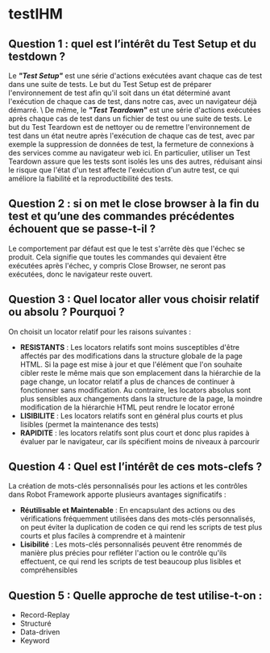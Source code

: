 # testIHM
## Question 1 : quel est l’intérêt du Test Setup et du testdown ?
Le ***"Test Setup"*** est une série d'actions exécutées avant chaque cas de test dans une suite de tests. Le but du Test Setup est de préparer l'environnement de test afin qu'il soit dans un état déterminé avant l'exécution de chaque cas de test, dans notre cas, avec un navigateur déjà démarré. \\
De même, le ***"Test Teardown"*** est une série d'actions exécutées après chaque cas de test dans un fichier de test ou une suite de tests. Le but du Test Teardown est de nettoyer ou de remettre l'environnement de test dans un état neutre après l'exécution de chaque cas de test, avec par exemple la suppression de données de test, la fermeture de connexions à des services comme au navigateur web ici.
En particulier, utiliser un Test Teardown assure que les tests sont isolés les uns des autres, réduisant ainsi le risque que l'état d'un test affecte l'exécution d'un autre test, ce qui améliore la fiabilité et la reproductibilité des tests. 

## Question 2 : si on met le close browser à la fin du test et qu’une des commandes précédentes échouent que se passe-t-il ?
Le comportement par défaut est que le test s'arrête dès que l'échec se produit. Cela signifie que toutes les commandes qui devaient être exécutées après l'échec, y compris Close Browser, ne seront pas exécutées, donc le navigateur reste ouvert.

## Question 3 :  Quel locator aller vous choisir relatif ou absolu ? Pourquoi ?
On choisit un locator relatif pour les raisons suivantes : 
- **RESISTANTS** : Les locators relatifs sont moins susceptibles d'être affectés par des modifications dans la structure globale de la page HTML. Si la page est mise à jour et que l'élément que l'on souhaite cibler reste le même mais que son emplacement dans la hiérarchie de la page change, un locator relatif a plus de chances de continuer à fonctionner sans modification. Au contraire, les locators absolus sont plus sensibles aux changements dans la structure de la page, la moindre modification de la hiérarchie HTML peut rendre le locator erroné
- **LISIBILITE** : Les locators relatifs sont en général plus courts et plus lisibles (permet la maintenance des tests)
- **RAPIDITE** : les locators relatifs sont plus court et donc plus rapides à évaluer par le navigateur, car ils spécifient moins de niveaux à parcourir

## Question 4 : Quel est l’intérêt de ces mots-clefs ?
La création de mots-clés personnalisés pour les actions et les contrôles dans Robot Framework apporte plusieurs avantages significatifs : 
- **Réutilisable et Maintenable** : En encapsulant des actions ou des vérifications fréquemment utilisées dans des mots-clés personnalisés, on peut éviter la duplication de coden ce qui rend les scripts de test plus courts et plus faciles à comprendre et à maintenir
- **Lisibilité** : Les mots-clés personnalisés peuvent être renommés de manière plus précies pour refléter l'action ou le contrôle qu'ils effectuent, ce qui rend les scripts de test beaucoup plus lisibles et compréhensibles

## Question 5 : Quelle approche de test utilise-t-on :
- Record-Replay
- Structuré
- Data-driven
- Keyword

